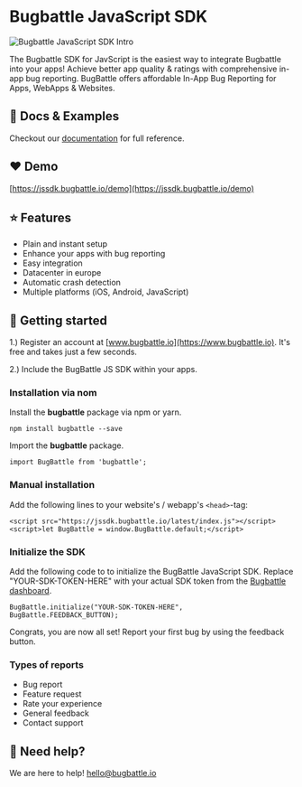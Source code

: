 # Bugbattle JavaScript SDK

![Bugbattle JavaScript SDK Intro](https://github.com/BugBattle/JavaScript-SDK/blob/master/imgs/JavaScriptSDK.png)

The Bugbattle SDK for JavScript is the easiest way to integrate Bugbattle into your apps! Achieve better app quality & ratings with comprehensive in-app bug reporting. BugBattle offers affordable In-App Bug Reporting for Apps, WebApps & Websites.

## 📖 Docs & Examples

Checkout our [documentation](https://docs.bugbattle.io/docs/javascript-sdk) for full reference.

## ❤️ Demo

[https://jssdk.bugbattle.io/demo](https://jssdk.bugbattle.io/demo)

## ⭐️ Features

- Plain and instant setup
- Enhance your apps with bug reporting
- Easy integration
- Datacenter in europe
- Automatic crash detection
- Multiple platforms (iOS, Android, JavaScript)

## 🚀 Getting started

1.) Register an account at [www.bugbattle.io](https://www.bugbattle.io). It's free and takes just a few seconds.

2.) Include the BugBattle JS SDK within your apps.

### Installation via nom

Install the **bugbattle** package via npm or yarn.
```
npm install bugbattle --save
```

Import the **bugbattle** package.
```
import BugBattle from 'bugbattle';
```

### Manual installation

Add the following lines to your website's / webapp's ```<head>```-tag:
```
<script src="https://jssdk.bugbattle.io/latest/index.js"></script>
<script>let BugBattle = window.BugBattle.default;</script>
```

### Initialize the SDK

Add the following code to to initialize the BugBattle JavaScript SDK. Replace "YOUR-SDK-TOKEN-HERE" with your actual SDK token from the [Bugbattle dashboard](https://app.bugbattle.io).

```
BugBattle.initialize("YOUR-SDK-TOKEN-HERE", BugBattle.FEEDBACK_BUTTON);
```

Congrats, you are now all set! Report your first bug by using the feedback button.

### Types of reports

- Bug report
- Feature request
- Rate your experience
- General feedback
- Contact support

## 🤝 Need help?

We are here to help! hello@bugbattle.io
